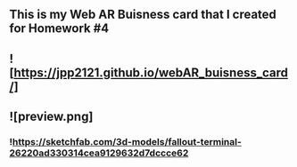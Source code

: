 ## This is my Web AR Buisness card that I created for Homework #4
## ![https://jpp2121.github.io/webAR_buisness_card/]
## ![preview.png]
### !https://sketchfab.com/3d-models/fallout-terminal-26220ad330314cea9129632d7dccce62
